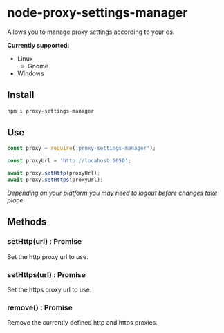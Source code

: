 # node-proxy-settings-manager

Allows you to manage proxy settings according to your os.

**Currently supported:**

- Linux
  - Gnome
- Windows

## Install

```bash
npm i proxy-settings-manager
```

## Use

```js
const proxy = require('proxy-settings-manager');

const proxyUrl = 'http://locahost:5050';

await proxy.setHttp(proxyUrl);
await proxy.setHttps(proxyUrl);
```

*Depending on your platform you may need to logout before changes take place*

## Methods

### setHttp(url) : Promise

Set the http proxy url to use.

### setHttps(url) : Promise

Set the https proxy url to use.

### remove() : Promise

Remove the currently defined http and https proxies.